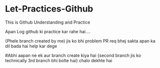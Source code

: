 # Let-Practices-Github
This is Github Understanding and Practice 

Apan Log github ki practice kar rahe hai....

{Phele branch created by me)
jis ko bhi problem PR req bhej sakta apan ka dil bada hai help kar dege

#Abhi aapan ne ek aur branch create kiya hai 
{second branch jis ko technically 3rd branch bhi bolte hai}
chalo dekhte hai
